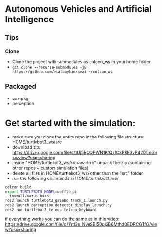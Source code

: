 # Autonomous Vehicles and Artificial Intelligence

## Tips
### Clone
- Clone the project with submodules as colcon_ws in your home folder
- `git clone --recurse-submodules -j8 https://github.com/esatbayhan/avai ~/colcon_ws`

## Packaged
- campkg
- perception


# Get started with the simulation:
- make sure you clone the entire repo in the following file structure: HOME/turtlebot3_ws/src
- download zip: https://drive.google.com/file/d/1Uj5RQQPWN1KfQzIC3PBE3yP42D1mGnsx/view?usp=sharing
- inside "HOME/turtlebot3_ws/src/avai/src" unpack the zip (containing other repos + custom simulation files)
- delete all files in HOME/turtlebot3_ws/ other than the "src" folder
- run the following commands in HOME/turtlebot3_ws/

```bash
colcon build
export TURTLEBOT3_MODEL=waffle_pi
. install/setup.bash
ros2 launch turtlebot3_gazebo track_1.launch.py
ros2 launch perception detector_display_launch.py
ros2 run turtlebot3_teleop teleop_keyboard
```

if everything works you can do the same as in this video: https://drive.google.com/file/d/1YtI3s_NveSBI50pj2B6MthdQEDRCGTfG/view?usp=sharing
